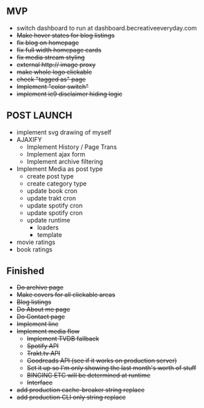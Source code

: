 ## MVP
- switch dashboard to run at dashboard.becreativeeveryday.com
- ~~Make hover states for blog listings~~
- ~~fix blog on homepage~~
- ~~fix full width homepage cards~~
- ~~fix media stream styling~~
- ~~external http:// image proxy~~
- ~~make whole logo clickable~~
- ~~check "tagged as" page~~
- ~~Implement "color switch"~~
- ~~implement ie9 disclaimer hiding logic~~


## POST LAUNCH
- implement svg drawing of myself
- AJAXIFY
  - Implement History / Page Trans
  - Implement ajax form
  - Implement archive filtering
- Implement Media as post type
  - create post type
  - create category type
  - update book cron
  - update trakt cron
  - update spotify cron
  - update spotify cron
  - update runtime
    - loaders
    - template
- movie ratings
- book ratings



## Finished
- ~~Do archive page~~
- ~~Make covers for all clickable areas~~
- ~~Blog listings~~
- ~~Do About me page~~
- ~~Do Contact page~~
- ~~Implement line~~
- ~~Implement media flow~~
  - ~~Implement TVDB fallback~~
  - ~~Spotify API~~
  - ~~Trakt.tv API~~
  - ~~Goodreads API (see if it works on production server)~~
  - ~~Set it up so I'm only showing the last month's worth of stuff~~
  - ~~BINGING ETC will be determined at runtime~~
  - ~~Interface~~
- ~~add production cache-breaker string replace~~
- ~~add production CLI only string replace~~
